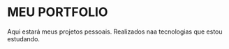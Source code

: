 # MEU PORTFOLIO

Aqui estará meus projetos pessoais. Realizados naa tecnologias que estou estudando.
